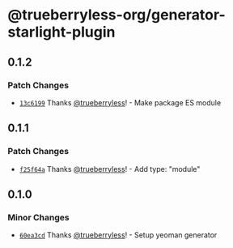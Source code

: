 # @trueberryless-org/generator-starlight-plugin

## 0.1.2

### Patch Changes

- [`13c6199`](https://github.com/trueberryless-org/generator-starlight-plugin/commit/13c619908d9e952c65ddff41c70e4a3ca7a0afbf) Thanks [@trueberryless](https://github.com/trueberryless)! - Make package ES module

## 0.1.1

### Patch Changes

- [`f25f64a`](https://github.com/trueberryless-org/generator-starlight-plugin/commit/f25f64adc723927c4ef6d5e3b9c4f48b38dd974d) Thanks [@trueberryless](https://github.com/trueberryless)! - Add type: "module"

## 0.1.0

### Minor Changes

- [`60ea3cd`](https://github.com/trueberryless-org/generator-starlight-plugin/commit/60ea3cddffcd47974b3d36aee27520ca430e1cf1) Thanks [@trueberryless](https://github.com/trueberryless)! - Setup yeoman generator
